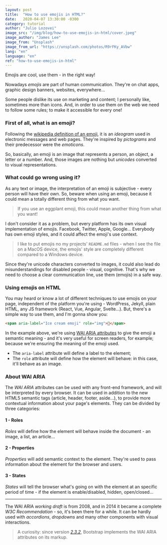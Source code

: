 ```yaml
---
layout: post
title:  "How to use emojis in HTML?"
date:   2020-04-07 13:30:00 -0300
category: tutorial
author: "Julio Lozovei"
image_src: "/img/blog/how-to-use-emojis-in-html/cover.jpeg"
image_author: "James Lee"
image_from: "Unsplash"
image_from_url: "https://unsplash.com/photos/R9rFKy_AVbw"
lang: "en"
language: "en"
ref: "how-to-use-emojis-in-html"
---
```

Emojis are cool, use them - in the right way!
<!--more-->
Nowadays _emojis_ are part of human communication. They're on chat apps, graphic design banners, websites, everywhere...

Some people dislike its use on marketing and content; I personally like, sometimes more than icons. And, in order to use them on the web we need to follow some rules; to make it accessible for every one!


### First of all, what is an emoji?
Following the [wikipedia definition of an emoji](https://en.wikipedia.org/wiki/Emoji), it is an _ideogram_ used in electronic messages and web pages. They're inspired by _pictograms_ and their predecessor were the _emoticons_.

So, basically, an emoji is an image that represents a person, an object, a letter or a number. And, those images are nothing but _unicodes_ converted to visual representations.


### What could go wrong using it?
As any text or image, the interpretation of an emoji is subjective - every person will have their own. So, beware when using an emoji, because it could mean a totally different thing from what you want.

> If you use an eggplant emoji, this could mean another thing from what you want!

I don't consider it as a problem, but every platform has its own visual implementation of emojis. Facebook, Twitter, Apple, Google... Everybody has own emoji styles, and it could affect the emoji's use context.

> I like to put emojis no my projects' `README.md` files - when I see the file on a MacOS device, the emojis' style are completely different compared to a Windows device.

Since they're unicode characters converted to images, it could also lead do misunderstandings for disabled people - visual, cognitive. That's why we need to choose a clear communication line, use them (emojis) in a safe way.


### Using emojis on HTML
You may heard or know a lot of different techniques to use emojis on your page, independent of the platform you're using - WordPress, Jekyll, plain HTML, any JS framework (React, Vue, Angular, Svelte...). But, there's a simple way to use them, and I'm gonna show you:

```html
<span aria-label="Ice cream emoji" role="img">🍦</span>
```

In the example above, we're using [WAI ARIA attributes](https://developer.mozilla.org/en-US/docs/Web/Accessibility/ARIA) to give the emoji a semantic meaning - and it's very useful for screen readers, for example; because we're ensuring the meaning of the emoji used.

- The `aria-label` attribute will define a label to the element;
- The `role` attribute will define how the element will behave: in this case, it'll behave as an image.


### About WAI ARIA
The _WAI ARIA_ attributes can be used with any front-end framework, and will be interpreted by every browser. It can be used in addition to the new HTML5 semantic tags (article, header, footer, aside...), to provide more contextual information about your page's elements. They can be divided by three categories:

#### 1 - Roles
_Roles_ will define how the element will behave inside the document - an image, a list, an article...

#### 2 - Properties
_Properties_ will add semantic context to the element. They're used to pass information about the element for the browser and users.

#### 3 - States
_States_ will tell the browser what's going on with the element at an specific period of time - if the element is enable/disabled, hidden, open/closed...

---

The WAI ARIA _working draft_ is from 2008, and in 2014 it became a complete _W3C Recommendation_ - so, it's been there for a while. It can be hardly used with _accordions_, _dropdowns_ and many other components with visual interactions.

> A curiosity: since version [_2.3.2_](https://getbootstrap.com/2.3.2), Bootstrap implements the WAI ARIA attributes on its markup.
